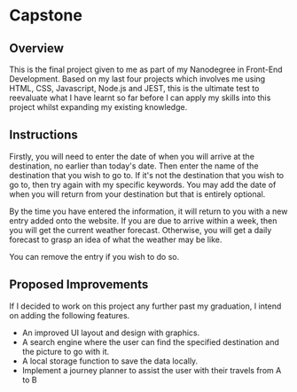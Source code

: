 # Capstone

## Overview

This is the final project given to me as part of my Nanodegree in Front-End Development. Based on my last four projects which involves me using HTML, CSS, Javascript, Node.js and JEST, this is the ultimate test to reevaluate what I have learnt so far before I can apply my skills into this project whilst expanding my existing knowledge.

## Instructions

Firstly, you will need to enter the date of when you will arrive at the destination, no earlier than today's date. Then enter the name of the destination that you wish to go to. If it's not the destination that you wish to go to, then try again with my specific keywords. You may add the date of when you will return from your destination but that is entirely optional.

By the time you have entered the information, it will return to you with a new entry added onto the website. If you are due to arrive within a week, then you will get the current weather forecast. Otherwise, you will get a daily forecast to grasp an idea of what the weather may be like.

You can remove the entry if you wish to do so.

## Proposed Improvements

If I decided to work on this project any further past my graduation, I intend on adding the following features.

- An improved UI layout and design with graphics.
- A search engine where the user can find the specified destination and the picture to go with it.
- A local storage function to save the data locally.
- Implement a journey planner to assist the user with their travels from A to B
